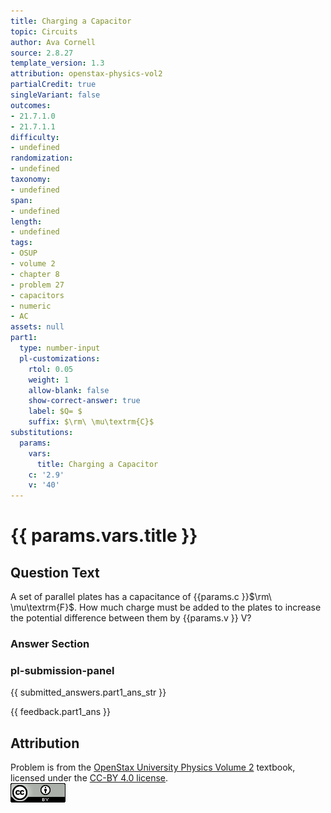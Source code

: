 ```yaml
---
title: Charging a Capacitor
topic: Circuits
author: Ava Cornell
source: 2.8.27
template_version: 1.3
attribution: openstax-physics-vol2
partialCredit: true
singleVariant: false
outcomes:
- 21.7.1.0
- 21.7.1.1
difficulty:
- undefined
randomization:
- undefined
taxonomy:
- undefined
span:
- undefined
length:
- undefined
tags:
- OSUP
- volume 2
- chapter 8
- problem 27
- capacitors
- numeric
- AC
assets: null
part1:
  type: number-input
  pl-customizations:
    rtol: 0.05
    weight: 1
    allow-blank: false
    show-correct-answer: true
    label: $Q= $
    suffix: $\rm\ \mu\textrm{C}$
substitutions:
  params:
    vars:
      title: Charging a Capacitor
    c: '2.9'
    v: '40'
---
```

# {{ params.vars.title }}

## Question Text

A set of parallel plates has a capacitance of {{params.c }}$\rm\ \mu\textrm{F}$. How much charge must be added to the plates to increase the potential difference between them by {{params.v }}$\textrm{ V}$?

### Answer Section

### pl-submission-panel

{{ submitted_answers.part1_ans_str }}

{{ feedback.part1_ans }}

## Attribution

Problem is from the [OpenStax University Physics Volume 2](https://openstax.org/details/books/university-physics-volume-2) textbook, licensed under the [CC-BY 4.0 license](https://creativecommons.org/licenses/by/4.0/).<br>![Image representing the Creative Commons 4.0 BY license.](https://raw.githubusercontent.com/firasm/bits/master/by.png)